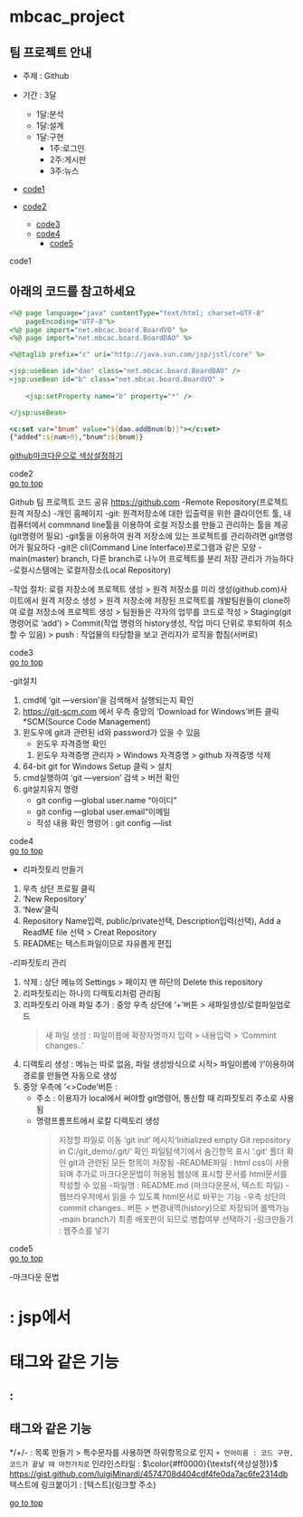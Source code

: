 <a name="top"></a>

# mbcac_project
## 팀 프로젝트 안내

* 주제 : Github
* 기간 : 3달
  + 1달:분석
  + 1달:설계
  + 1달:구현
    - 1주:로그인
    - 2주:게시판
    - 3주:뉴스

* [code1](#code1)
* [code2](#code2)
  - [code3](#code3)
  - [code4](#code4)  
     + [code5](#code5)

   
      
<a name="code1">code1</a>  
## 아래의 코드를 참고하세요
```jsp
<%@ page language="java" contentType="text/html; charset=UTF-8"
    pageEncoding="UTF-8"%>
<%@ page import="net.mbcac.board.BoardVO" %>
<%@ page import="net.mbcac.board.BoardDAO" %>

<%@taglib prefix="c" uri="http://java.sun.com/jsp/jstl/core" %>

<jsp:useBean id="dao" class="net.mbcac.board.BoardDAO" />
<jsp:useBean id="b" class="net.mbcac.board.BoardVO" >
	
	<jsp:setProperty name="b" property="*" />

</jsp:useBean>

<c:set var="bnum" value="${dao.addBnum(b)}"></c:set>
{"added":${num>0},"bnum":${bnum}}
```
[github마크다운으로 색상설정하기](https://gist.github.com/luigiMinardi/4574708d404cdf4fe0da7ac6fe2314db)




<a name="code2">code2</a>  
[go to top](#top)  

Github
팀 프로젝트 코드 공유
https://github.com 
 -Remote Repository(프로젝트 원격 저장소)
 -개인 홈페이지
 -git: 원격저장소에 대한 입출력을 위한 클라이언트 툴, 내 컴퓨터에서 commnand line툴을 이용하여 로컬 저장소를 만들고 관리하는 툴을 제공(git명령어 필요)
 -git툴을 이용하여 원격 저장소에 있는 프로젝트를 관리하려면 git명령어가 필요하다
 -git은 cli(Command Line Interface)프로그램과 같은 모양
 -main(master) branch, 다른 branch로 나누어 프로젝트를 분리 저장 관리가 가능하다
 -로컬시스템에는 로컬저장소(Local Repository)

-작업 절차:
	로컬 저장소에 프로젝트 생성 
	> 원격 저장소를 미리 생성(github.com)사이트에서 원격 저장소 생성 
	> 원격 저장소에 저장된 프로젝트를 개발팀원들이 clone하여 
	  로컬 저장소에 프로젝트 생성
	> 팀원들은 각자의 업무를 코드로 작성
	> Staging(git명령어로 ‘add’) 
	> Commit(작업 명령의 history생성, 작업 마디 단위로 후퇴하여 취소할 수 있음) 
	> push : 작업물의 타당함을 보고 관리자가 로직을 합침(서버로)


 
<a name="code3">code3</a>   
[go to top](#top)  

 -git설치
1. cmd에 ‘git —version’을 검색해서 실행되는지 확인
2. https://git-scm.com 에서 우측 중앙의 ‘Download for Windows’버튼 클릭
*SCM(Source Code Management)
3. 윈도우에 git과 관련된 id와 password가 있을 수 있음
   - 윈도우 자격증명 확인
	1. 윈도우 자격증명 관리자 > Windows 자격증명 > github 자격증명 삭제
4. 64-bit git for Windows Setup  클릭 > 설치
5. cmd실행하여 ‘git —version’ 검색 > 버전 확인
6. git설치유지 명령
	- git config —global user.name “아이디”
	- git config —global user.email“이메일
	- 작성 내용 확인 명령어 : git config —list



<a name="code4">code4</a>   
[go to top](#top)  

 - 리파짓토리 만들기
1. 우측 상단 프로필 클릭
2. ‘New Repository’
3. ‘New’클릭
4. Repository Name입력, public/private선택, Description입력(선택), Add a ReadME file 선택 > Creat Repository
5. README는 텍스트파일이므로 자유롭게 편집

 -리파짓토리 관리
1. 삭제 : 상단 메뉴의 Settings > 페이지 맨 하단의 Delete this repository
2. 리파짓토리는 하나의 디렉토리처럼 관리됨
3. 리파짓토리 아래 파일 추가 : 중앙 우측 상단에 ‘+’버튼 > 새파일생성/로컬파일업로드
	> 새 파일 생성 : 파일이름에 확장자명까지 입력 > 내용입력 > ‘Commint changes..’
4. 디렉토리 생성 : 메뉴는 따로 없음, 파일 생성방식으로 시작> 파일이름에 ‘/’이용하여 경로를 만들면 자동으로 생성
5. 중앙 우측에 ‘<>Code’버튼 : 
	- 주소 : 이용자가 local에서 써야할 git명령어, 통신할 때 리파짓토리 주소로 사용됨 
	- 명령프롬프트에서 로칼 디렉토리 생성 
		> 지정할 파일로 이동
		> ‘git init’ 
		> 메시지‘Initialized empty Git repository in C:/git_demo/.git/’ 확인
		> 파일탐색기에서 숨긴항목 표시
		> ‘.git’ 폴더 확인 
		git과 관련된 모든 항목이 저장됨
 -README파일 : html css이 사용되며 추가로 마크다운문법이 허용됨
	웹상에 표시할 문서를 html문서를 작성할 수 있음
	-파일명 : README.md (마크다운문서, 텍스트 파일)
	-웹브라우저에서 읽을 수 있도록 html문서로 바꾸는 기능
	-우측 상단의 commit changes.. 버튼 > 변경내역(history)으로 저장되어 롤백가능
	-main branch가 최종 배포판이 되므로 병합여부 선택하기
	-링크만들기 : 웹주소를 넣기


<a name="code5">code5</a>   
[go to top](#top)  

 -마크다운 문법
# : jsp에서 <h1>태그와 같은 기능
## : <h2>태그와 같은 기능
*/+/- : 목록 만들기 > 특수문자를 사용하면 하위항목으로 인지
``` + 언어이름 : 코드 구현, 코드가 끝날 때 마찬가지로 ```
인라인스타일 : $\color{#ff0000}{\textsf{색상설정}}$
https://gist.github.com/luigiMinardi/4574708d404cdf4fe0da7ac6fe2314db
텍스트에 링크붙이기 : [텍스트](링크할 주소)




[go to top](#top)  


